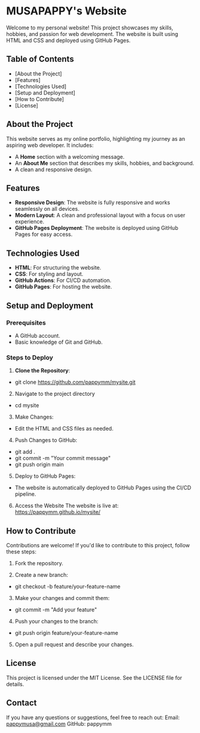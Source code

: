 # MUSAPAPPY's Website

Welcome to my personal website! This project showcases my skills, hobbies, and passion for web development. The website is built using HTML and CSS and deployed using GitHub Pages.

## Table of Contents
- [About the Project]
- [Features]
- [Technologies Used]
- [Setup and Deployment]
- [How to Contribute]
- [License]
  
## About the Project
This website serves as my online portfolio, highlighting my journey as an aspiring web developer. It includes:
- A **Home** section with a welcoming message.
- An **About Me** section that describes my skills, hobbies, and background.
- A clean and responsive design.

## Features
- **Responsive Design**: The website is fully responsive and works seamlessly on all devices.
- **Modern Layout**: A clean and professional layout with a focus on user experience.
- **GitHub Pages Deployment**: The website is deployed using GitHub Pages for easy access.

## Technologies Used
- **HTML**: For structuring the website.
- **CSS**: For styling and layout.
- **GitHub Actions**: For CI/CD automation.
- **GitHub Pages**: For hosting the website.

## Setup and Deployment
### Prerequisites
- A GitHub account.
- Basic knowledge of Git and GitHub.

### Steps to Deploy
1. **Clone the Repository**:
  - git clone https://github.com/pappymm/mysite.git
   
2. Navigate to the project directory
 - cd mysite

3. Make Changes:
- Edit the HTML and CSS files as needed.

4. Push Changes to GitHub:
- git add .
- git commit -m "Your commit message"
- git push origin main
  
5. Deploy to GitHub Pages:
- The website is automatically deployed to GitHub Pages using the CI/CD pipeline.

6. Access the Website
The website is live at:
https://pappymm.github.io/mysite/

## How to Contribute ##
Contributions are welcome! If you'd like to contribute to this project, follow these steps:
1. Fork the repository.

2. Create a new branch:
- git checkout -b feature/your-feature-name
  
3. Make your changes and commit them:
- git commit -m "Add your feature"
  
4. Push your changes to the branch:
- git push origin feature/your-feature-name
  
5. Open a pull request and describe your changes.

## License ##
This project is licensed under the MIT License. See the LICENSE file for details.

## Contact ##
If you have any questions or suggestions, feel free to reach out:
Email: pappymusa@gmail.com
GitHub: pappymm


